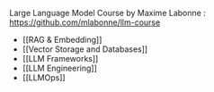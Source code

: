 Large Language Model Course by Maxime Labonne : https://github.com/mlabonne/llm-course 

* [[RAG & Embedding]]
* [[Vector Storage and Databases]]
* [[LLM Frameworks]]
* [[LLM Engineering]]
* [[LLMOps]] 
